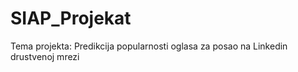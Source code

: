 # SIAP_Projekat

Tema projekta: Predikcija popularnosti oglasa za posao na Linkedin drustvenoj mrezi
